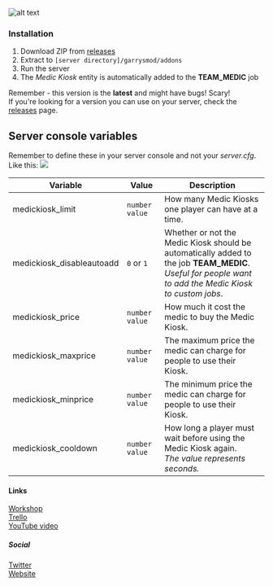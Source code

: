 ![alt text](http://i.imgur.com/75CfMe6.png "Logo")
### Installation
1. Download ZIP from [releases](https://github.com/Leeous/medic-kiosk/releases)
2. Extract to `[server directory]/garrysmod/addons`
3. Run the server
4. The _Medic Kiosk_ entity is automatically added to the **TEAM_MEDIC** job

Remember - this version is the **latest** and might have bugs! Scary!  
If you're looking for a version you can use on your server, check the [releases](https://github.com/Leeous/medic-kiosk/releases) page.  

## Server console variables

Remember to define these in your server console and not your _server.cfg_.
Like this:
![](http://i.imgur.com/Ad9mFLc.gif)

| Variable | Value | Description |
| --- | --- | --- |
| medickiosk_limit | `number value` | How many Medic Kiosks one player can have at a time. |
| medickiosk_disableautoadd | `0` or `1` | Whether or not the Medic Kiosk should be <br/> automatically added to the job **TEAM_MEDIC**. <br/>_Useful for people want to add the Medic Kiosk to custom jobs_.|
| medickiosk_price | `number value` | How much it cost the medic to buy the Medic Kiosk. |
| medickiosk_maxprice | `number value` | The maximum price the medic can charge for people to use their Kiosk. |
| medickiosk_minprice | `number value` | The minimum price the medic can charge for people to use their Kiosk. |
| medickiosk_cooldown | `number value` | How long a player must wait before using the Medic Kiosk again. <br/>_The value represents seconds._ |

#### Links
[Workshop](http://steamcommunity.com/sharedfiles/filedetails/?id=771173724)  
[Trello](https://trello.com/b/3twwEEil/medic-kiosk)  
[YouTube video](https://youtu.be/QqPFTECHdJ0)

##### Social
[Twitter](https://twitter.com/LeeTheCoder)  
[Website](https://leethecoder.com/)
